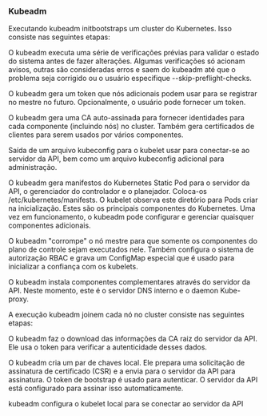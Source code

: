### Kubeadm

Executando kubeadm initbootstraps um cluster do Kubernetes. Isso consiste nas seguintes etapas:

O kubeadm executa uma série de verificações prévias para validar o estado do sistema antes de fazer alterações. Algumas verificações só acionam avisos, outras são consideradas erros e saem do kubeadm até que o problema seja corrigido ou o usuário especifique --skip-preflight-checks.

O kubeadm gera um token que nós adicionais podem usar para se registrar no mestre no futuro. Opcionalmente, o usuário pode fornecer um token.

O kubeadm gera uma CA auto-assinada para fornecer identidades para cada componente (incluindo nós) no cluster. Também gera certificados de clientes para serem usados ​​por vários componentes.

Saída de um arquivo kubeconfig para o kubelet usar para conectar-se ao servidor da API, bem como um arquivo kubeconfig adicional para administração.

O kubeadm gera manifestos do Kubernetes Static Pod para o servidor da API, o gerenciador do controlador e o planejador. Coloca-os  /etc/kubernetes/manifests. O kubelet observa este diretório para Pods criar na inicialização. Estes são os principais componentes do Kubernetes. Uma vez em funcionamento, o kubeadm pode configurar e gerenciar quaisquer componentes adicionais.

O kubeadm "corrompe" o nó mestre para que somente os componentes do plano de controle sejam executados nele. Também configura o sistema de autorização RBAC e grava um ConfigMap especial que é usado para inicializar a confiança com os kubelets.

O kubeadm instala componentes complementares através do servidor da API. Neste momento, este é o servidor DNS interno e o daemon Kube-proxy.

A execução kubeadm joinem cada nó no cluster consiste nas seguintes etapas:

O kubeadm faz o download das informações da CA raiz do servidor da API. Ele usa o token para verificar a autenticidade desses dados.

O kubeadm cria um par de chaves local. Ele prepara uma solicitação de assinatura de certificado (CSR) e a envia para o servidor da API para assinatura. O token de bootstrap é usado para autenticar. O servidor da API está configurado para assinar isso automaticamente.

kubeadm configura o kubelet local para se conectar ao servidor da API
